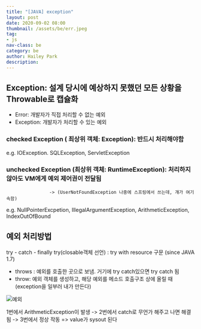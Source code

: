 ```yaml
---
title: "[JAVA] exception"
layout: post
date: 2020-09-02 08:00
thumbnail: /assets/be/err.jpeg
tag:
- js
nav-class: be
category: be
author: Hailey Park
description: 
---
```


## Exception: 설계 당시에 예상하지 못했던 모든 상황을 Throwable로 캡슐화

- Error: 개발자가 직접 처리할 수 없는 예외
- Exception: 개발자가 처리할 수 있는 예외

### checked Exception ( 최상위 객체: Exception): 반드시 처리해야함

e.g. IOException. SQLException, ServletException

### unchecked Exception (최상위 객체: RuntimeException): 처리하지 않아도 VM에게 예외 제어권이 전달됨

                    -> (UserNotFoundException 나중에 스프링에서 쓰는데, 걔가 여기 속함)  
e.g. NullPointerExcpetion, IllegalArgumentException, ArithmeticException, IndexOutOfBound

## 예외 처리방법

try - catch - finally
try(closable객체 선언) : try with resource 구문 (since JAVA 1.7)

- throws : 예외를 호출한 곳으로 보냄. 거기에 try catch있으면 try catch 됨
- throw: 예외 객체를 생성하고, 해당 예외를 메소드 호출구조 상에 올릴 때 (exception을 일부러 내가 만든다)
  
![예외](https://img1.daumcdn.net/thumb/R1280x0/?scode=mtistory2&fname=https%3A%2F%2Fblog.kakaocdn.net%2Fdn%2FKDZWN%2FbtqHT0Rh34b%2FfFzTP3wlubaRfBwUqkoL7K%2Fimg.png)

1번에서 ArithmeticException이 발생 -> 2번에서 catch로 무언가 해주고 나면 해결됨 -> 3번에서 정상 작동 => value가 sysout 된다
